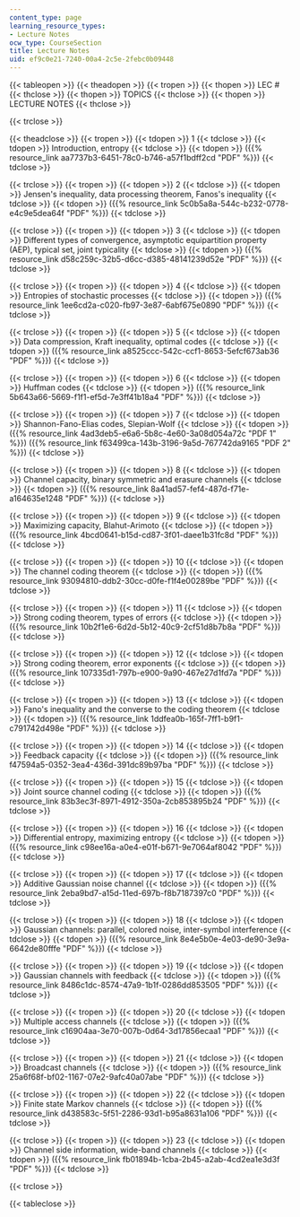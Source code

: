 ```yaml
---
content_type: page
learning_resource_types:
- Lecture Notes
ocw_type: CourseSection
title: Lecture Notes
uid: ef9c0e21-7240-00a4-2c5e-2febc0b09448
---
```


{{< tableopen >}}
{{< theadopen >}}
{{< tropen >}}
{{< thopen >}}
LEC #
{{< thclose >}}
{{< thopen >}}
TOPICS
{{< thclose >}}
{{< thopen >}}
LECTURE NOTES
{{< thclose >}}

{{< trclose >}}

{{< theadclose >}}
{{< tropen >}}
{{< tdopen >}}
1
{{< tdclose >}}
{{< tdopen >}}
Introduction, entropy
{{< tdclose >}}
{{< tdopen >}}
({{% resource_link aa7737b3-6451-78c0-b746-a57f1bdff2cd "PDF" %}})
{{< tdclose >}}

{{< trclose >}}
{{< tropen >}}
{{< tdopen >}}
2
{{< tdclose >}}
{{< tdopen >}}
Jensen's inequality, data processing theorem, Fanos's inequality
{{< tdclose >}}
{{< tdopen >}}
({{% resource_link 5c0b5a8a-544c-b232-0778-e4c9e5dea64f "PDF" %}})
{{< tdclose >}}

{{< trclose >}}
{{< tropen >}}
{{< tdopen >}}
3
{{< tdclose >}}
{{< tdopen >}}
Different types of convergence, asymptotic equipartition property (AEP), typical set, joint typicality
{{< tdclose >}}
{{< tdopen >}}
({{% resource_link d58c259c-32b5-d6cc-d385-48141239d52e "PDF" %}})
{{< tdclose >}}

{{< trclose >}}
{{< tropen >}}
{{< tdopen >}}
4
{{< tdclose >}}
{{< tdopen >}}
Entropies of stochastic processes
{{< tdclose >}}
{{< tdopen >}}
({{% resource_link 1ee6cd2a-c020-fb97-3e87-6abf675e0890 "PDF" %}})
{{< tdclose >}}

{{< trclose >}}
{{< tropen >}}
{{< tdopen >}}
5
{{< tdclose >}}
{{< tdopen >}}
Data compression, Kraft inequality, optimal codes
{{< tdclose >}}
{{< tdopen >}}
({{% resource_link a8525ccc-542c-ccf1-8653-5efcf673ab36 "PDF" %}})
{{< tdclose >}}

{{< trclose >}}
{{< tropen >}}
{{< tdopen >}}
6
{{< tdclose >}}
{{< tdopen >}}
Huffman codes
{{< tdclose >}}
{{< tdopen >}}
({{% resource_link 5b643a66-5669-f1f1-ef5d-7e3ff41b18a4 "PDF" %}})
{{< tdclose >}}

{{< trclose >}}
{{< tropen >}}
{{< tdopen >}}
7
{{< tdclose >}}
{{< tdopen >}}
Shannon-Fano-Elias codes, Slepian-Wolf
{{< tdclose >}}
{{< tdopen >}}
({{% resource_link 4ad3deb5-e6a6-5b8c-4e60-3a08d054a72c "PDF 1" %}}) ({{% resource_link f63499ca-143b-3196-9a5d-767742da9165 "PDF 2" %}})
{{< tdclose >}}

{{< trclose >}}
{{< tropen >}}
{{< tdopen >}}
8
{{< tdclose >}}
{{< tdopen >}}
Channel capacity, binary symmetric and erasure channels
{{< tdclose >}}
{{< tdopen >}}
({{% resource_link 8a41ad57-fef4-487d-f71e-a164635e1248 "PDF" %}})
{{< tdclose >}}

{{< trclose >}}
{{< tropen >}}
{{< tdopen >}}
9
{{< tdclose >}}
{{< tdopen >}}
Maximizing capacity, Blahut-Arimoto
{{< tdclose >}}
{{< tdopen >}}
({{% resource_link 4bcd0641-b15d-cd87-3f01-daee1b31fc8d "PDF" %}})
{{< tdclose >}}

{{< trclose >}}
{{< tropen >}}
{{< tdopen >}}
10
{{< tdclose >}}
{{< tdopen >}}
The channel coding theorem
{{< tdclose >}}
{{< tdopen >}}
({{% resource_link 93094810-ddb2-30cc-d0fe-f1f4e00289be "PDF" %}})
{{< tdclose >}}

{{< trclose >}}
{{< tropen >}}
{{< tdopen >}}
11
{{< tdclose >}}
{{< tdopen >}}
Strong coding theorem, types of errors
{{< tdclose >}}
{{< tdopen >}}
({{% resource_link 10b2f1e6-6d2d-5b12-40c9-2cf51d8b7b8a "PDF" %}})
{{< tdclose >}}

{{< trclose >}}
{{< tropen >}}
{{< tdopen >}}
12
{{< tdclose >}}
{{< tdopen >}}
Strong coding theorem, error exponents
{{< tdclose >}}
{{< tdopen >}}
({{% resource_link 107335d1-797b-e900-9a90-467e27d1fd7a "PDF" %}})
{{< tdclose >}}

{{< trclose >}}
{{< tropen >}}
{{< tdopen >}}
13
{{< tdclose >}}
{{< tdopen >}}
Fano's inequality and the converse to the coding theorem
{{< tdclose >}}
{{< tdopen >}}
({{% resource_link 1ddfea0b-165f-7ff1-b9f1-c791742d498e "PDF" %}})
{{< tdclose >}}

{{< trclose >}}
{{< tropen >}}
{{< tdopen >}}
14
{{< tdclose >}}
{{< tdopen >}}
Feedback capacity
{{< tdclose >}}
{{< tdopen >}}
({{% resource_link f47594a5-0352-3ea4-436d-391dc89b97ba "PDF" %}})
{{< tdclose >}}

{{< trclose >}}
{{< tropen >}}
{{< tdopen >}}
15
{{< tdclose >}}
{{< tdopen >}}
Joint source channel coding
{{< tdclose >}}
{{< tdopen >}}
({{% resource_link 83b3ec3f-8971-4912-350a-2cb853895b24 "PDF" %}})
{{< tdclose >}}

{{< trclose >}}
{{< tropen >}}
{{< tdopen >}}
16
{{< tdclose >}}
{{< tdopen >}}
Differential entropy, maximizing entropy
{{< tdclose >}}
{{< tdopen >}}
({{% resource_link c98ee16a-a0e4-e01f-b671-9e7064af8042 "PDF" %}})
{{< tdclose >}}

{{< trclose >}}
{{< tropen >}}
{{< tdopen >}}
17
{{< tdclose >}}
{{< tdopen >}}
Additive Gaussian noise channel
{{< tdclose >}}
{{< tdopen >}}
({{% resource_link 2eba9bd7-a15d-11ed-697b-f8b7187397c0 "PDF" %}})
{{< tdclose >}}

{{< trclose >}}
{{< tropen >}}
{{< tdopen >}}
18
{{< tdclose >}}
{{< tdopen >}}
Gaussian channels: parallel, colored noise, inter-symbol interference
{{< tdclose >}}
{{< tdopen >}}
({{% resource_link 8e4e5b0e-4e03-de90-3e9a-6642de80fffe "PDF" %}})
{{< tdclose >}}

{{< trclose >}}
{{< tropen >}}
{{< tdopen >}}
19
{{< tdclose >}}
{{< tdopen >}}
Gaussian channels with feedback
{{< tdclose >}}
{{< tdopen >}}
({{% resource_link 8486c1dc-8574-47a9-1b1f-0286dd853505 "PDF" %}})
{{< tdclose >}}

{{< trclose >}}
{{< tropen >}}
{{< tdopen >}}
20
{{< tdclose >}}
{{< tdopen >}}
Multiple access channels
{{< tdclose >}}
{{< tdopen >}}
({{% resource_link c16904aa-3e70-007b-0d64-3d17856ecaa1 "PDF" %}})
{{< tdclose >}}

{{< trclose >}}
{{< tropen >}}
{{< tdopen >}}
21
{{< tdclose >}}
{{< tdopen >}}
Broadcast channels
{{< tdclose >}}
{{< tdopen >}}
({{% resource_link 25a6f68f-bf02-1167-07e2-9afc40a07abe "PDF" %}})
{{< tdclose >}}

{{< trclose >}}
{{< tropen >}}
{{< tdopen >}}
22
{{< tdclose >}}
{{< tdopen >}}
Finite state Markov channels
{{< tdclose >}}
{{< tdopen >}}
({{% resource_link d438583c-5f51-2286-93d1-b95a8631a106 "PDF" %}})
{{< tdclose >}}

{{< trclose >}}
{{< tropen >}}
{{< tdopen >}}
23
{{< tdclose >}}
{{< tdopen >}}
Channel side information, wide-band channels
{{< tdclose >}}
{{< tdopen >}}
({{% resource_link fb01894b-1cba-2b45-a2ab-4cd2ea1e3d3f "PDF" %}})
{{< tdclose >}}

{{< trclose >}}

{{< tableclose >}}
